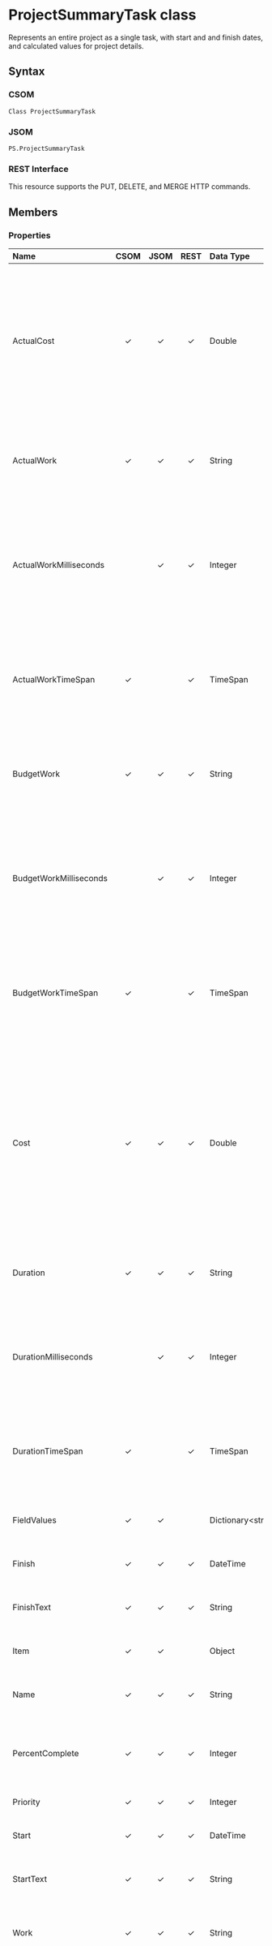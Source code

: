 
# ProjectSummaryTask class

Represents an entire project as a single task, with start and and finish dates, and 
calculated values for project details. 

## Syntax

### CSOM

```
Class ProjectSummaryTask 
```

### JSOM

```
PS.ProjectSummaryTask
```

### REST Interface

This resource supports the PUT, DELETE, and MERGE HTTP commands.

<!-- 
Need syntax for REST 
```

```
   End of comment -->

## Members

### Properties

|**Name**|**CSOM**|**JSOM**|**REST**|**Data Type**|**Description**|
|:-----|:-----:|:-----:|:-----:|:-----|:-----|
|ActualCost|&#x2713;|&#x2713;|&#x2713;|Double|Gets costs incurred for work already performed on the project, together with any other recorded costs that are associated with the project.|
|ActualWork|&#x2713;|&#x2713;|&#x2713;|String|Gets the amount of work that has already been performed on the project.|
|ActualWorkMilliseconds||&#x2713;|&#x2713;|Integer|Gets the time interval, expressed in milliseconds, for the amount of work that has already been performed on the project.|
|ActualWorkTimeSpan|&#x2713;||&#x2713;|TimeSpan|Gets the time interval for the amount of work that has already been performed on the project.|
|BudgetWork|&#x2713;|&#x2713;|&#x2713;|String|Gets the amount of work that is estimated to be performed on the project.|
|BudgetWorkMilliseconds||&#x2713;|&#x2713;|Integer|Gets the time interval, expressed in milliseconds, for the amount of work that is estimated to be performed on the project.|
|BudgetWorkTimeSpan|&#x2713;||&#x2713;|TimeSpan|Gets the time interval for the amount of work that is estimated to be performed on the project.|
|Cost|&#x2713;|&#x2713;|&#x2713;|Double|Gets the total scheduled or forecasted cost of the project, based on costs already incurred for work performed, in addition to the costs planned for the remaining work.|
|Duration|&#x2713;|&#x2713;|&#x2713;|String|Gets the amount of time that it takes to complete the project.|
|DurationMilliseconds||&#x2713;|&#x2713;|Integer|Gets the time interval, expressed in milliseconds, for the amount of time that it takes to complete the project.|
|DurationTimeSpan|&#x2713;||&#x2713;|TimeSpan|Gets the time interval for the amount of time that it takes to complete the project.|
|FieldValues|&#x2713;|&#x2713;||Dictionary<string,object>|Gets the collection of task-related custom fields.|
|Finish|&#x2713;|&#x2713;|&#x2713;|DateTime|Gets the project finish date.|
|FinishText|&#x2713;|&#x2713;|&#x2713;|String|Gets the project finish date expressed as a string.|
|Item|&#x2713;|&#x2713;||Object|Gets an item in the project.|
|Name|&#x2713;|&#x2713;|&#x2713;|String|Gets the name of the project summary task.|
|PercentComplete|&#x2713;|&#x2713;|&#x2713;|Integer|Gets the percent of duration completed on the project.|
|Priority|&#x2713;|&#x2713;|&#x2713;|Integer|Gets the project priority.|
|Start|&#x2713;|&#x2713;|&#x2713;|DateTime|Gets the project start date.|
|StartText|&#x2713;|&#x2713;|&#x2713;|String|Gets the project start date expressed as a string.|
|Work|&#x2713;|&#x2713;|&#x2713;|String|Gets the total time scheduled for the project.|
|WorkMilliseconds||&#x2713;|&#x2713;|Integer|Gets the time interval, expressed in milliseconds, for the total time scheduled for the project.|
|WorkTimeSpan|&#x2713;||&#x2713;|TimeSpan|Gets the time interval for the total time scheduled for the project.|


### Methods

The  **ProjectSummaryTask** object has no methods.



